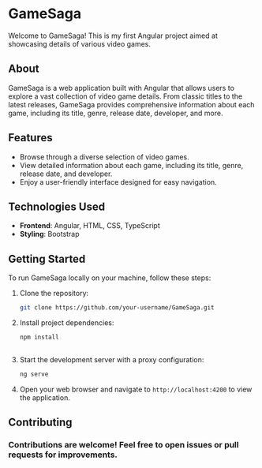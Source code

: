 # GameSaga

Welcome to GameSaga! This is my first Angular project aimed at showcasing details of various video games.

## About

GameSaga is a web application built with Angular that allows users to explore a vast collection of video game details. From classic titles to the latest releases, GameSaga provides comprehensive information about each game, including its title, genre, release date, developer, and more.

## Features

- Browse through a diverse selection of video games.
- View detailed information about each game, including its title, genre, release date, and developer.
- Enjoy a user-friendly interface designed for easy navigation.

## Technologies Used

- **Frontend**: Angular, HTML, CSS, TypeScript
- **Styling**: Bootstrap


## Getting Started

To run GameSaga locally on your machine, follow these steps:

1. Clone the repository:

   ```bash
   git clone https://github.com/your-username/GameSaga.git
   
2. Install project dependencies:
    ```bash
    npm install
  
3. Start the development server with a proxy configuration:
   ```bash
   ng serve
   
4. Open your web browser and navigate to `http://localhost:4200` to view the application.

## Contributing
### Contributions are welcome! Feel free to open issues or pull requests for improvements.
